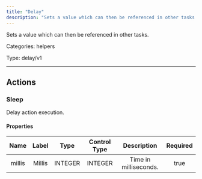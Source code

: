 ```yaml
---
title: "Delay"
description: "Sets a value which can then be referenced in other tasks."
---
```


Sets a value which can then be referenced in other tasks.


Categories: helpers


Type: delay/v1

<hr />




## Actions


### Sleep
Delay action execution.

#### Properties

|      Name       |      Label     |     Type     |     Control Type     |     Description     |     Required        |
|:--------------:|:--------------:|:------------:|:--------------------:|:-------------------:|:-------------------:|
| millis | Millis | INTEGER | INTEGER  |  Time in milliseconds.  |  true  |






